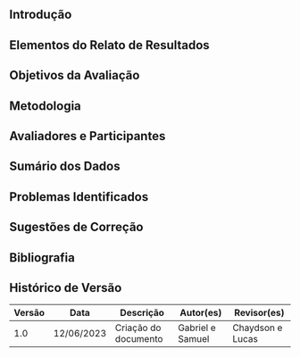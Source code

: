 ## Introdução

## Elementos do Relato de Resultados

## Objetivos da Avaliação

## Metodologia

## Avaliadores e Participantes

## Sumário dos Dados

## Problemas Identificados

## Sugestões de Correção

## Bibliografia

## Histórico de Versão

| Versão | Data       | Descrição            | Autor(es)        | Revisor(es)      |
| ------- | ---------- | ---------------------- | ---------------- | ---------------- |
| 1.0     | 12/06/2023 | Criação do documento | Gabriel e Samuel | Chaydson e Lucas |
